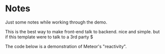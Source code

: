 # Notes

Just some notes while working through the demo.

This is the best way to make front-end talk to backend. nice and simple. but if this template were to talk to a 3rd party $
                                    
The code below is a demonstration of Meteor's "reactivity". 